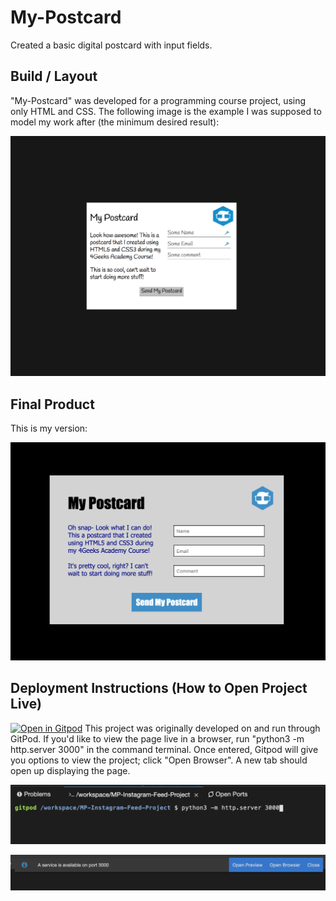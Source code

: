 # My-Postcard
  Created a basic digital postcard with input fields.

## Build / Layout
  "My-Postcard" was developed for a programming course project, using only HTML and CSS.
  The following image is the example I was supposed to model my work after (the minimum desired result):
  
![](./images/4GeeksExampleOfPostcardProject.png)

## Final Product
  This is my version:
  
![](./images/myPostcardFinalProduct.png)

## Deployment Instructions (How to Open Project Live)
[![Open in Gitpod](https://gitpod.io/button/open-in-gitpod.svg)](https://gitpod.io#https://github.com/ProspersMartin/My-Postcard)
  This project was originally developed on and run through GitPod. If you'd like to view the page live in a browser, run "python3 -m http.server 3000" in the command terminal. Once entered, Gitpod will give you options to view the project; click "Open Browser". A new tab should open up displaying the page. 

![](./images/sampleOfRunCommand.png)

![](./images/sampleOfOpenBrowserOption.png)


